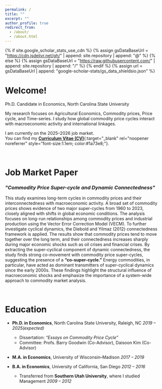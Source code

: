 ```yaml
---
permalink: /
title: ""
excerpt: ""
author_profile: true
redirect_from: 
  - /about/
  - /about.html
---
```


{% if site.google_scholar_stats_use_cdn %}
{% assign gsDataBaseUrl = "https://cdn.jsdelivr.net/gh/" | append: site.repository | append: "@" %}
{% else %}
{% assign gsDataBaseUrl = "https://raw.githubusercontent.com/" | append: site.repository | append: "/" %}
{% endif %}
{% assign url = gsDataBaseUrl | append: "google-scholar-stats/gs_data_shieldsio.json" %}

<span class='anchor' id='about-me'></span>

# Welcome!

Ph.D. Candidate in Economics, North Carolina State University

My research focuses on Agricultural Economics, Commodity prices, Price cycle, and Time-series.
I study how global commodity price cycles interact with macroeconomic activity and international linkages.

I am currently on the 2025–2026 job market.  
You can find my [**Curriculum Vitae (CV)**](https://drive.google.com/file/d/1cc-Elinx-wNS3XPOIOIAZ5TNE3LnP-Dv/view?usp=drive_link){:target="_blank" rel="noopener noreferrer" style="font-size:1.1em; color:#1a73e8;"}.

<br>

# Job Market Paper

### *"Commodity Price Super-cycle and Dynamic Connectedness"*

This study examines long-term cycles in commodity prices and their interconnectedness with macroeconomic activity. A broad set of commodity prices shows evidence of two major super-cycles from 1960 to 2023, closely aligned with shifts in global economic conditions. The analysis focuses on long-run relationships among commodity prices and industrial production using the Vector Error Correction Model (VECM). To further investigate cyclical dynamics, the Diebold and Yilmaz (2012) connectedness framework is applied. The results show that commodity prices tend to move together over the long term, and their connectedness increases sharply during major economic shocks such as oil crises and financial crises. By extracting the super-cyclical component of dynamic connectedness, the study finds strong co-movement with commodity price super-cycles, suggesting the presence of a **“co-super-cycle.”** Energy commodities, in particular, have acted as dominant transmitters of super-cyclical dynamics since the early 2000s. These findings highlight the structural influence of macroeconomic shocks and emphasize the importance of a system-wide approach to commodity market analysis.

<br>

# Education

- **Ph.D. in Economics**, North Carolina State University, Raleigh, NC *2019 – 2025(expected)*  
  - Dissertation: *“Essays on Commodity Price Cycle”*  
  - Committee: Profs. Barry Goodwin (Co-Advisor), Daisoon Kim (Co-Advisor)

- **M.A. in Economics**, University of Wisconsin–Madison *2017 – 2019*

- **B.A. in Economics**, University of California, San Diego *2012 – 2016*  
  - Transferred from **Southern Utah University**, where I studied Management *2009 – 2012*


